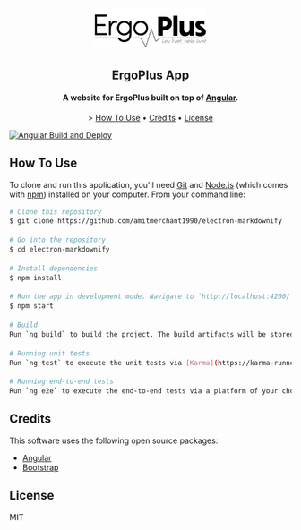 <h1 align="center">
  <a href="http://www.ergoplus.dk"><img src="https://raw.githubusercontent.com/larsk7cdk/ergoplus-app/main/public/assets/images/logosort.png" alt="ErgoPlus" width="200"></a> 
</h1>

<h2 align="center">ErgoPlus App</h2>

<h4 align="center">A website for ErgoPlus built on top of <a href="http://angular.io" target="_blank">Angular</a>.</h4>

<p align="center">>
  <a href="#how-to-use">How To Use</a> •
  <a href="#credits">Credits</a> •
  <a href="#license">License</a>
</p>

[![Angular Build and Deploy](https://github.com/larsk7cdk/ergoplus-app/actions/workflows/angular.yml/badge.svg)](https://github.com/larsk7cdk/ergoplus-app/actions/workflows/angular.yml)

## How To Use

To clone and run this application, you'll need [Git](https://git-scm.com) and [Node.js](https://nodejs.org/en/download/) (which comes with [npm](http://npmjs.com)) installed on your computer. From your command line:

```bash
# Clone this repository
$ git clone https://github.com/amitmerchant1990/electron-markdownify

# Go into the repository
$ cd electron-markdownify

# Install dependencies
$ npm install

# Run the app in development mode. Navigate to `http://localhost:4200/`. The application will automatically reload if you change any of the source files.
$ npm start
 
# Build
Run `ng build` to build the project. The build artifacts will be stored in the `dist/` directory.

# Running unit tests
Run `ng test` to execute the unit tests via [Karma](https://karma-runner.github.io).

# Running end-to-end tests
Run `ng e2e` to execute the end-to-end tests via a platform of your choice. To use this command, you need to first add a package that implements end-to-end testing capabilities.

```

## Credits

This software uses the following open source packages:

- [Angular](http://angular.io/)
- [Bootstrap](https://bootstrap.com/)

## License

MIT


